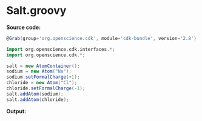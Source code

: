 # Salt.groovy
**Source code:**
```groovy
@Grab(group='org.openscience.cdk', module='cdk-bundle', version='2.8')

import org.openscience.cdk.interfaces.*;
import org.openscience.cdk.*;

salt = new AtomContainer();
sodium = new Atom("Na");
sodium.setFormalCharge(+1);
chloride = new Atom("Cl");
chloride.setFormalCharge(-1);
salt.addAtom(sodium);
salt.addAtom(chloride);
```
**Output:**
```plain
```
